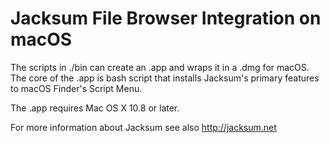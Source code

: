 # Jacksum File Browser Integration on macOS

The scripts in ./bin can create an .app and wraps it in a .dmg for macOS.
The core of the .app is bash script that installs Jacksum's primary features to macOS Finder's Script Menu.

The .app requires Mac OS X 10.8 or later.

For more information about Jacksum see also http://jacksum.net